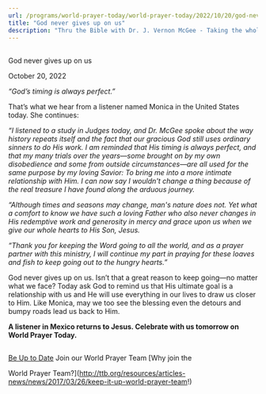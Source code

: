 ```yaml
---
url: /programs/world-prayer-today/world-prayer-today/2022/10/20/god-never-gives-up-on-us
title: "God never gives up on us"
description: "Thru the Bible with Dr. J. Vernon McGee - Taking the whole Word to the whole world"
---
```







## 
 God never gives up on us


October 20, 2022




*“God’s timing is always perfect.”* 

That’s what we hear from a listener named Monica in the United States today. She continues: 

*“I listened to a study in Judges today, and Dr. McGee spoke about the way history repeats itself and the fact that our gracious God still uses ordinary sinners to do His work. I am reminded that His timing is always perfect, and that my many trials over the years—some brought on by my own disobedience and some from outside circumstances—are all used for the same purpose by my loving Savior: To bring me into a more intimate relationship with Him. I can now say I wouldn't change a thing because of the real treasure I have found along the arduous journey.*

*“Although times and seasons may change, man's nature does not. Yet what a comfort to know we have such a loving Father who also never changes in His redemptive work and generosity in mercy and grace upon us when we give our whole hearts to His Son, Jesus.*

*“Thank you for keeping the Word going to all the world, and as a prayer partner with this ministry, I will continue my part in praying for these loaves and fish to keep going out to the hungry hearts.”* 

God never gives up on us. Isn’t that a great reason to keep going—no matter what we face? Today ask God to remind us that His ultimate goal is a relationship with us and He will use everything in our lives to draw us closer to Him. Like Monica, may we too see the blessing even the detours and bumpy roads lead us back to Him. 

**A listener in Mexico returns to Jesus. Celebrate with us tomorrow on World Prayer Today.**







## 




[Be Up to Date](http://feeds.feedburner.com/WorldPrayerToday "World Prayer Today RSS Feed")
Join our World Prayer Team
[Why join the  

World Prayer Team?](http://ttb.org/resources/articles-news/news/2017/03/26/keep-it-up-world-prayer-team!)




